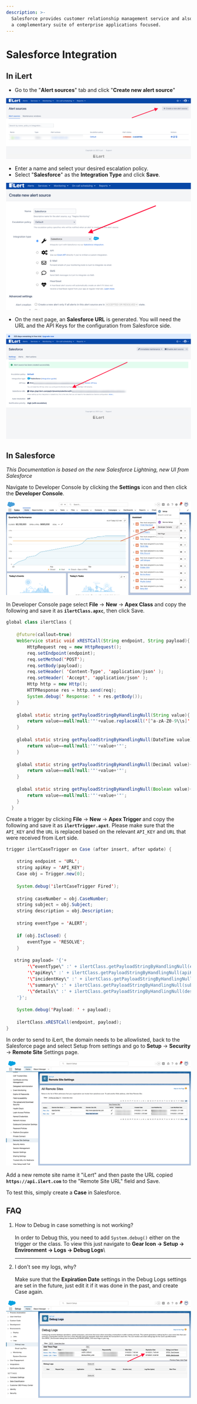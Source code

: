 ```yaml
---
description: >-
  Salesforce provides customer relationship management service and also provides
  a complementary suite of enterprise applications focused.
---
```


# Salesforce Integration

## In iLert

* Go to the "**Alert sources**" tab and click "**Create new alert source**"

![](<../.gitbook/assets/ilert-create-alert (3).png>)

* Enter a name and select your desired escalation policy.  &#x20;
* Select "**Salesforce**" as the **Integration Type** and click **Save**.

![](../.gitbook/assets/ilert-salesforce.png)

* On the next page, an **Salesforce URL** is generated. You will need the URL and the API Keys for the configuration from Salesforce side.

![](../.gitbook/assets/ilert-salesforce-url.png)

## In Salesforce

_This Documentation is based on the new Salesforce Lightning, new UI from Salesforce_

Navigate to Developer Console by clicking the **Settings** icon and then click the **Developer Console**.

![](../.gitbook/assets/salesforce-newmenu.png)

In Developer Console page select **File** -> **New** -> **Apex Class** and copy the following and save it as **`ilertClass.apxc`**, then click Save.

```java
global class ilertClass {

    @future(callout=true)
    WebService static void xRESTCall(String endpoint, String payload){
        HttpRequest req = new HttpRequest();
        req.setEndpoint(endpoint);
        req.setMethod('POST');
        req.setBody(payload);
        req.setHeader( 'Content-Type', 'application/json' );
        req.setHeader( 'Accept', 'application/json' );
        Http http = new Http();
        HTTPResponse res = http.send(req);
        System.debug(' Response: ' + res.getBody());
    }

    global static string getPayloadStringByHandlingNull(String value){
        return value==null?null:'"'+value.replaceAll('[^a-zA-Z0-9\\s]', '').replaceAll('\\s+', ' ')+'"';
    }

    global static string getPayloadStringByHandlingNull(DateTime value){
        return value==null?null:'"'+value+'"';
    }

    global static string getPayloadStringByHandlingNull(Decimal value){
        return value==null?null:'"'+value+'"';
    }

    global static string getPayloadStringByHandlingNull(Boolean value){
        return value==null?null:'"'+value+'"';
    }
  }
```

Create a trigger by clicking **File** -> **New** -> **Apex Trigger** and copy the following and save it as **`ilertTrigger.apxt`**. Please make sure that the `API_KEY` and the `URL` is replaced based on the relevant `API_KEY` and `URL` that were received from iLert side.

```java
trigger ilertCaseTrigger on Case (after insert, after update) {
    
    string endpoint = 'URL';
    string apiKey = 'API_KEY';
    Case obj = Trigger.new[0];
    
    System.debug('ilertCaseTrigger Fired');

    string caseNumber = obj.CaseNumber;
    string subject = obj.Subject;
    string description = obj.Description;
    
    string eventType = 'ALERT';

    if (obj.IsClosed) {
        eventType = 'RESOLVE';
    }

   string payload= '{'+       
        '\"eventType\" :' + ilertClass.getPayloadStringByHandlingNull(eventType)+ ',' +
        '\"apiKey\" :' + ilertClass.getPayloadStringByHandlingNull(apiKey)+ ',' +
        '\"incidentKey\" :' + ilertClass.getPayloadStringByHandlingNull(caseNumber)+ ',' +
        '\"summary\" :' + ilertClass.getPayloadStringByHandlingNull(subject)+ ',' +
        '\"details\" :' + ilertClass.getPayloadStringByHandlingNull(description) +
    '}';
    
    System.debug('Payload: ' + payload);

    ilertClass.xRESTCall(endpoint, payload);
}
```

In order to send to iLert, the domain needs to be allowlisted, back to the Salesforce page and select Setup from settings and go to **Setup** -> **Security** -> **Remote Site** Settings page.

![](../.gitbook/assets/salesforce-remote.png)

Add a new remote site name it "iLert" and then paste the URL copied **`https://api.ilert.com`** to the "Remote Site URL" field and Save.

To test this, simply create a **Case** in Salesforce.

## FAQ

1. How to Debug in case something is not working?\
   \
   In order to Debug this, you need to add `System.debug()` either on the trigger or the class. To view this just navigate to **Gear Icon -> Setup -> Environment -> Logs -> Debug Logs**\
   ****
2. I don't see my logs, why?\
   \
   Make sure that the **Expiration Date** settings in the Debug Logs settings are set in the future, just edit it if it was done in the past, and create Case again.

![](../.gitbook/assets/salesforce-debuglogs.png)

&#x20;
